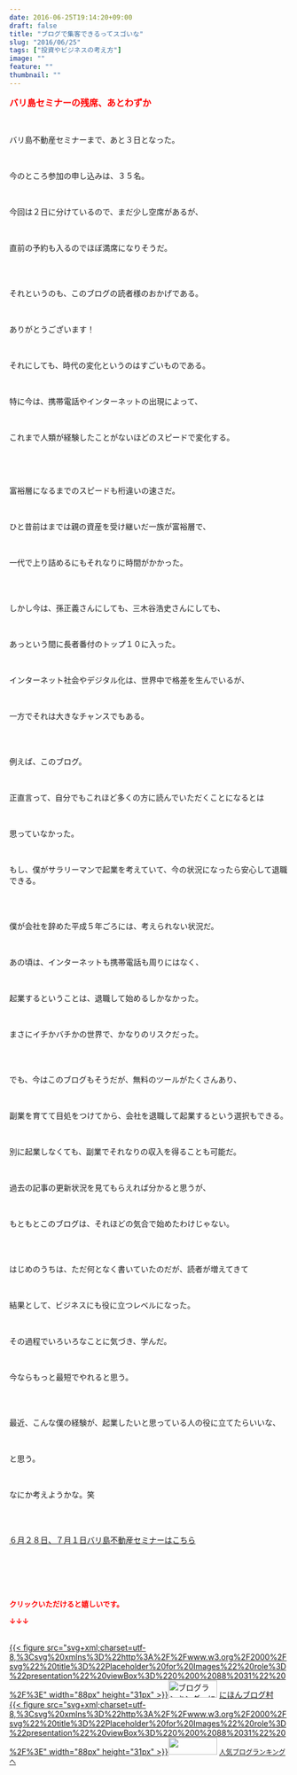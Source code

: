 ```yaml
---
date: 2016-06-25T19:14:20+09:00
draft: false
title: "ブログで集客できるってスゴいな"
slug: "2016/06/25"
tags: ["投資やビジネスの考え方"]
image: ""
feature: ""
thumbnail: ""
---
```

<p><font color="#ff0000" size="3"><strong>バリ島セミナーの残席、あとわずか</strong></font></p><br/><p>バリ島不動産セミナーまで、あと３日となった。</p><br/><p>今のところ参加の申し込みは、３５名。</p><br/><p>今回は２日に分けているので、まだ少し空席があるが、</p><br/><p>直前の予約も入るのでほぼ満席になりそうだ。</p><br/><br/><p>それというのも、このブログの読者様のおかげである。</p><br/><p>ありがとうございます！</p><p><br/></p><p>それにしても、時代の変化というのはすごいものである。</p><br/><p>特に今は、携帯電話やインターネットの出現によって、</p><br/><p>これまで人類が経験したことがないほどのスピードで変化する。</p><br/><p><br/></p><p>富裕層になるまでのスピードも桁違いの速さだ。</p><br/><p>ひと昔前はまでは親の資産を受け継いだ一族が富裕層で、</p><br/><p>一代で上り詰めるにもそれなりに時間がかかった。</p><br/><p><br/>しかし今は、孫正義さんにしても、三木谷浩史さんにしても、</p><br/><p>あっという間に長者番付のトップ１０に入った。</p><br/><p>インターネット社会やデジタル化は、世界中で格差を生んでいるが、</p><br/><p>一方でそれは大きなチャンスでもある。</p><br/><p><br/>例えば、このブログ。</p><br/><p>正直言って、自分でもこれほど多くの方に読んでいただくことになるとは</p><br/><p>思っていなかった。</p><br/><p>もし、僕がサラリーマンで起業を考えていて、今の状況になったら安心して退職できる。</p><br/><p><br/>僕が会社を辞めた平成５年ごろには、考えられない状況だ。</p><br/><p>あの頃は、インターネットも携帯電話も周りにはなく、</p><br/><p>起業するということは、退職して始めるしかなかった。</p><br/><p>まさにイチかバチかの世界で、かなりのリスクだった。</p><br/><p><br/>でも、今はこのブログもそうだが、無料のツールがたくさんあり、</p><br/><p>副業を育てて目処をつけてから、会社を退職して起業するという選択もできる。</p><br/><p>別に起業しなくても、副業でそれなりの収入を得ることも可能だ。</p><p><br/></p><p>過去の記事の更新状況を見てもらえれば分かると思うが、</p><br/><p>もともとこのブログは、それほどの気合で始めたわけじゃない。</p><br/><p><br/>はじめのうちは、ただ何となく書いていたのだが、読者が増えてきて</p><br/><p>結果として、ビジネスにも役に立つレベルになった。</p><br/><p>その過程でいろいろなことに気づき、学んだ。</p><br/><p>今ならもっと最短でやれると思う。</p><br/><br/><p>最近、こんな僕の経験が、起業したいと思っている人の役に立てたらいいな、</p><br/><p>と思う。</p><br/><p>なにか考えようかな。笑</p><br/><br/><p><a href="iin.co.jp" target="_blank">６月２８日、７月１日バリ島不動産セミナーはこちら</a> </p><br/><br/><br/><br/><p><font color="#ff0000" size="2"><strong>クリックいただけると嬉しいです。<br/></strong></font></p><p><font color="#ff0000" size="2"><strong>↓↓↓</strong></font></p><p><br/><a href="http://www.blogmura.com/ranking.html" target="_blank">{{< figure src="svg+xml;charset=utf-8,%3Csvg%20xmlns%3D%22http%3A%2F%2Fwww.w3.org%2F2000%2Fsvg%22%20title%3D%22Placeholder%20for%20Images%22%20role%3D%22presentation%22%20viewBox%3D%220%200%2088%2031%22%20%2F%3E" width="88px" height="31px" >}}<noscript><img border="0" alt="ブログランキング・にほんブログ村へ" src="https://img-proxy.blog-video.jp/images?url=http%3A%2F%2Fwww.blogmura.com%2Fimg%2Fwww88_31.gif" width="88" height="31"></noscript></a> <a href="http://www.blogmura.com/ranking.html" target="_blank">にほんブログ村</a> <br/><a title="人気ブログランキングへ" href="link.php?1804582">{{< figure src="svg+xml;charset=utf-8,%3Csvg%20xmlns%3D%22http%3A%2F%2Fwww.w3.org%2F2000%2Fsvg%22%20title%3D%22Placeholder%20for%20Images%22%20role%3D%22presentation%22%20viewBox%3D%220%200%2088%2031%22%20%2F%3E" width="88px" height="31px" >}}<noscript><img border="0" src="https://blog.with2.net/img/banner/banner_22.gif" width="88" height="31"></noscript></a> <a style="FONT-SIZE: 12px" href="link.php?1804582">人気ブログランキングへ</a> </p>

